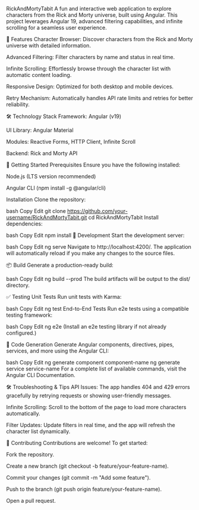 RickAndMortyTabit
A fun and interactive web application to explore characters from the Rick and Morty universe, built using Angular. This project leverages Angular 19, advanced filtering capabilities, and infinite scrolling for a seamless user experience.

🚀 Features
Character Browser: Discover characters from the Rick and Morty universe with detailed information.

Advanced Filtering: Filter characters by name and status in real time.

Infinite Scrolling: Effortlessly browse through the character list with automatic content loading.

Responsive Design: Optimized for both desktop and mobile devices.

Retry Mechanism: Automatically handles API rate limits and retries for better reliability.

🛠️ Technology Stack
Framework: Angular (v19)

UI Library: Angular Material

Modules: Reactive Forms, HTTP Client, Infinite Scroll

Backend: Rick and Morty API

🎉 Getting Started
Prerequisites
Ensure you have the following installed:

Node.js (LTS version recommended)

Angular CLI (npm install -g @angular/cli)

Installation
Clone the repository:

bash
Copy
Edit
git clone https://github.com/your-username/RickAndMortyTabit.git
cd RickAndMortyTabit
Install dependencies:

bash
Copy
Edit
npm install
🚀 Development
Start the development server:

bash
Copy
Edit
ng serve
Navigate to http://localhost:4200/. The application will automatically reload if you make any changes to the source files.

📦 Build
Generate a production-ready build:

bash
Copy
Edit
ng build --prod
The build artifacts will be output to the dist/ directory.

✅ Testing
Unit Tests
Run unit tests with Karma:

bash
Copy
Edit
ng test
End-to-End Tests
Run e2e tests using a compatible testing framework:

bash
Copy
Edit
ng e2e
(Install an e2e testing library if not already configured.)

📖 Code Generation
Generate Angular components, directives, pipes, services, and more using the Angular CLI:

bash
Copy
Edit
ng generate component component-name
ng generate service service-name
For a complete list of available commands, visit the Angular CLI Documentation.

🛠️ Troubleshooting & Tips
API Issues: The app handles 404 and 429 errors gracefully by retrying requests or showing user-friendly messages.

Infinite Scrolling: Scroll to the bottom of the page to load more characters automatically.

Filter Updates: Update filters in real time, and the app will refresh the character list dynamically.

🤝 Contributing
Contributions are welcome! To get started:

Fork the repository.

Create a new branch (git checkout -b feature/your-feature-name).

Commit your changes (git commit -m "Add some feature").

Push to the branch (git push origin feature/your-feature-name).

Open a pull request.
